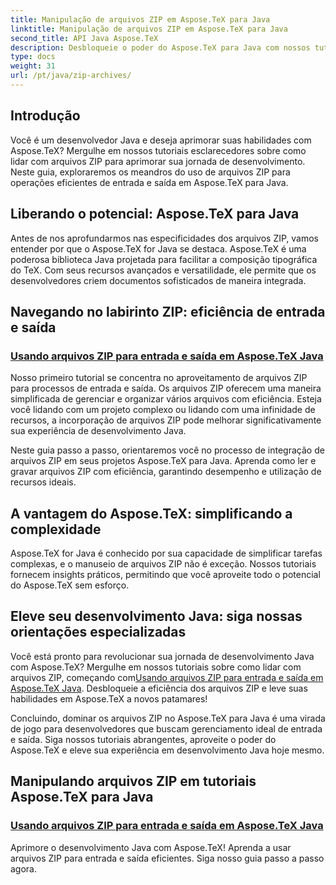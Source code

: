 ```yaml
---
title: Manipulação de arquivos ZIP em Aspose.TeX para Java
linktitle: Manipulação de arquivos ZIP em Aspose.TeX para Java
second_title: API Java Aspose.TeX
description: Desbloqueie o poder do Aspose.TeX para Java com nossos tutoriais abrangentes sobre como lidar com arquivos ZIP. Otimize os processos de entrada e saída perfeitamente com orientação.
type: docs
weight: 31
url: /pt/java/zip-archives/
---
```

## Introdução

Você é um desenvolvedor Java e deseja aprimorar suas habilidades com Aspose.TeX? Mergulhe em nossos tutoriais esclarecedores sobre como lidar com arquivos ZIP para aprimorar sua jornada de desenvolvimento. Neste guia, exploraremos os meandros do uso de arquivos ZIP para operações eficientes de entrada e saída em Aspose.TeX para Java.

## Liberando o potencial: Aspose.TeX para Java

Antes de nos aprofundarmos nas especificidades dos arquivos ZIP, vamos entender por que o Aspose.TeX for Java se destaca. Aspose.TeX é uma poderosa biblioteca Java projetada para facilitar a composição tipográfica do TeX. Com seus recursos avançados e versatilidade, ele permite que os desenvolvedores criem documentos sofisticados de maneira integrada.

## Navegando no labirinto ZIP: eficiência de entrada e saída

### [Usando arquivos ZIP para entrada e saída em Aspose.TeX Java](./zip-archives-input-output/)

Nosso primeiro tutorial se concentra no aproveitamento de arquivos ZIP para processos de entrada e saída. Os arquivos ZIP oferecem uma maneira simplificada de gerenciar e organizar vários arquivos com eficiência. Esteja você lidando com um projeto complexo ou lidando com uma infinidade de recursos, a incorporação de arquivos ZIP pode melhorar significativamente sua experiência de desenvolvimento Java.

Neste guia passo a passo, orientaremos você no processo de integração de arquivos ZIP em seus projetos Aspose.TeX para Java. Aprenda como ler e gravar arquivos ZIP com eficiência, garantindo desempenho e utilização de recursos ideais.

## A vantagem do Aspose.TeX: simplificando a complexidade

Aspose.TeX for Java é conhecido por sua capacidade de simplificar tarefas complexas, e o manuseio de arquivos ZIP não é exceção. Nossos tutoriais fornecem insights práticos, permitindo que você aproveite todo o potencial do Aspose.TeX sem esforço.

## Eleve seu desenvolvimento Java: siga nossas orientações especializadas

Você está pronto para revolucionar sua jornada de desenvolvimento Java com Aspose.TeX? Mergulhe em nossos tutoriais sobre como lidar com arquivos ZIP, começando com[Usando arquivos ZIP para entrada e saída em Aspose.TeX Java](./zip-archives-input-output/). Desbloqueie a eficiência dos arquivos ZIP e leve suas habilidades em Aspose.TeX a novos patamares!

Concluindo, dominar os arquivos ZIP no Aspose.TeX para Java é uma virada de jogo para desenvolvedores que buscam gerenciamento ideal de entrada e saída. Siga nossos tutoriais abrangentes, aproveite o poder do Aspose.TeX e eleve sua experiência em desenvolvimento Java hoje mesmo.
## Manipulando arquivos ZIP em tutoriais Aspose.TeX para Java
### [Usando arquivos ZIP para entrada e saída em Aspose.TeX Java](./zip-archives-input-output/)
Aprimore o desenvolvimento Java com Aspose.TeX! Aprenda a usar arquivos ZIP para entrada e saída eficientes. Siga nosso guia passo a passo agora.
